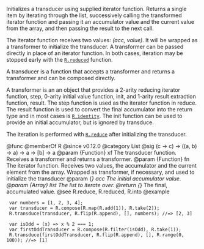 Initializes a transducer using supplied iterator function. Returns a single
item by iterating through the list, successively calling the transformed
iterator function and passing it an accumulator value and the current value
from the array, and then passing the result to the next call.

The iterator function receives two values: *(acc, value)*. It will be
wrapped as a transformer to initialize the transducer. A transformer can be
passed directly in place of an iterator function. In both cases, iteration
may be stopped early with the [`R.reduced`](#reduced) function.

A transducer is a function that accepts a transformer and returns a
transformer and can be composed directly.

A transformer is an an object that provides a 2-arity reducing iterator
function, step, 0-arity initial value function, init, and 1-arity result
extraction function, result. The step function is used as the iterator
function in reduce. The result function is used to convert the final
accumulator into the return type and in most cases is
[`R.identity`](#identity). The init function can be used to provide an
initial accumulator, but is ignored by transduce.

The iteration is performed with [`R.reduce`](#reduce) after initializing the transducer.

@func
@memberOf R
@since v0.12.0
@category List
@sig (c -> c) -> ((a, b) -> a) -> a -> [b] -> a
@param {Function} xf The transducer function. Receives a transformer and returns a transformer.
@param {Function} fn The iterator function. Receives two values, the accumulator and the
       current element from the array. Wrapped as transformer, if necessary, and used to
       initialize the transducer
@param {*} acc The initial accumulator value.
@param {Array} list The list to iterate over.
@return {*} The final, accumulated value.
@see R.reduce, R.reduced, R.into
@example

     var numbers = [1, 2, 3, 4];
     var transducer = R.compose(R.map(R.add(1)), R.take(2));
     R.transduce(transducer, R.flip(R.append), [], numbers); //=> [2, 3]

     var isOdd = (x) => x % 2 === 1;
     var firstOddTransducer = R.compose(R.filter(isOdd), R.take(1));
     R.transduce(firstOddTransducer, R.flip(R.append), [], R.range(0, 100)); //=> [1]
